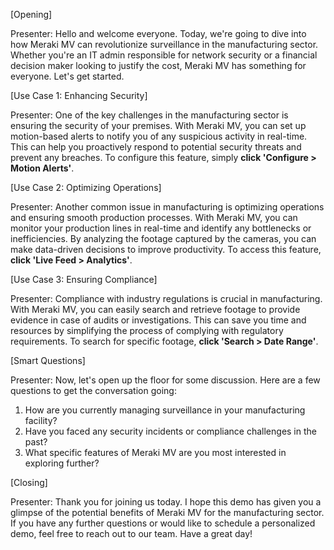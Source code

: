 [Opening]

Presenter: Hello and welcome everyone. Today, we're going to dive into how Meraki MV can revolutionize surveillance in the manufacturing sector. Whether you're an IT admin responsible for network security or a financial decision maker looking to justify the cost, Meraki MV has something for everyone. Let's get started.

[Use Case 1: Enhancing Security]

Presenter: One of the key challenges in the manufacturing sector is ensuring the security of your premises. With Meraki MV, you can set up motion-based alerts to notify you of any suspicious activity in real-time. This can help you proactively respond to potential security threats and prevent any breaches. To configure this feature, simply **click 'Configure > Motion Alerts'**.

[Use Case 2: Optimizing Operations]

Presenter: Another common issue in manufacturing is optimizing operations and ensuring smooth production processes. With Meraki MV, you can monitor your production lines in real-time and identify any bottlenecks or inefficiencies. By analyzing the footage captured by the cameras, you can make data-driven decisions to improve productivity. To access this feature, **click 'Live Feed > Analytics'**.

[Use Case 3: Ensuring Compliance]

Presenter: Compliance with industry regulations is crucial in manufacturing. With Meraki MV, you can easily search and retrieve footage to provide evidence in case of audits or investigations. This can save you time and resources by simplifying the process of complying with regulatory requirements. To search for specific footage, **click 'Search > Date Range'**.

[Smart Questions]

Presenter: Now, let's open up the floor for some discussion. Here are a few questions to get the conversation going:

1. How are you currently managing surveillance in your manufacturing facility?
2. Have you faced any security incidents or compliance challenges in the past?
3. What specific features of Meraki MV are you most interested in exploring further?

[Closing]

Presenter: Thank you for joining us today. I hope this demo has given you a glimpse of the potential benefits of Meraki MV for the manufacturing sector. If you have any further questions or would like to schedule a personalized demo, feel free to reach out to our team. Have a great day!